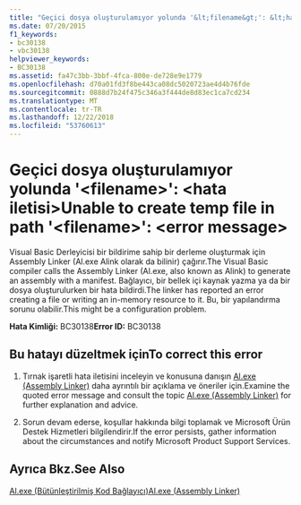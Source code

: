 ```yaml
---
title: "Geçici dosya oluşturulamıyor yolunda '&lt;filename&gt;': &lt;hata iletisi&gt;"
ms.date: 07/20/2015
f1_keywords:
- bc30138
- vbc30138
helpviewer_keywords:
- BC30138
ms.assetid: fa47c3bb-3bbf-4fca-800e-de728e9e1779
ms.openlocfilehash: d70a01fd3f8be443ca08dc5020723ae4d4b76fde
ms.sourcegitcommit: 0888d7b24f475c346a3f444de8d83ec1ca7cd234
ms.translationtype: MT
ms.contentlocale: tr-TR
ms.lasthandoff: 12/22/2018
ms.locfileid: "53760613"
---
```

# <a name="unable-to-create-temp-file-in-path-ltfilenamegt-lterror-messagegt"></a><span data-ttu-id="f232f-102">Geçici dosya oluşturulamıyor yolunda '&lt;filename&gt;': &lt;hata iletisi&gt;</span><span class="sxs-lookup"><span data-stu-id="f232f-102">Unable to create temp file in path '&lt;filename&gt;': &lt;error message&gt;</span></span>
<span data-ttu-id="f232f-103">Visual Basic Derleyicisi bir bildirime sahip bir derleme oluşturmak için Assembly Linker (Al.exe Alink olarak da bilinir) çağırır.</span><span class="sxs-lookup"><span data-stu-id="f232f-103">The Visual Basic compiler calls the Assembly Linker (Al.exe, also known as Alink) to generate an assembly with a manifest.</span></span> <span data-ttu-id="f232f-104">Bağlayıcı, bir bellek içi kaynak yazma ya da bir dosya oluşturulurken bir hata bildirdi.</span><span class="sxs-lookup"><span data-stu-id="f232f-104">The linker has reported an error creating a file or writing an in-memory resource to it.</span></span> <span data-ttu-id="f232f-105">Bu, bir yapılandırma sorunu olabilir.</span><span class="sxs-lookup"><span data-stu-id="f232f-105">This might be a configuration problem.</span></span>  
  
 <span data-ttu-id="f232f-106">**Hata Kimliği:** BC30138</span><span class="sxs-lookup"><span data-stu-id="f232f-106">**Error ID:** BC30138</span></span>  
  
## <a name="to-correct-this-error"></a><span data-ttu-id="f232f-107">Bu hatayı düzeltmek için</span><span class="sxs-lookup"><span data-stu-id="f232f-107">To correct this error</span></span>  
  
1.  <span data-ttu-id="f232f-108">Tırnak işaretli hata iletisini inceleyin ve konusuna danışın [Al.exe (Assembly Linker)](../../framework/tools/al-exe-assembly-linker.md) daha ayrıntılı bir açıklama ve öneriler için.</span><span class="sxs-lookup"><span data-stu-id="f232f-108">Examine the quoted error message and consult the topic  [Al.exe (Assembly Linker)](../../framework/tools/al-exe-assembly-linker.md) for further explanation and advice.</span></span>  
  
2.  <span data-ttu-id="f232f-109">Sorun devam ederse, koşullar hakkında bilgi toplamak ve Microsoft Ürün Destek Hizmetleri bilgilendirir.</span><span class="sxs-lookup"><span data-stu-id="f232f-109">If the error persists, gather information about the circumstances and notify Microsoft Product Support Services.</span></span>  
  
## <a name="see-also"></a><span data-ttu-id="f232f-110">Ayrıca Bkz.</span><span class="sxs-lookup"><span data-stu-id="f232f-110">See Also</span></span>  
  [<span data-ttu-id="f232f-111">Al.exe (Bütünleştirilmiş Kod Bağlayıcı)</span><span class="sxs-lookup"><span data-stu-id="f232f-111">Al.exe (Assembly Linker)</span></span>](../../framework/tools/al-exe-assembly-linker.md)   


